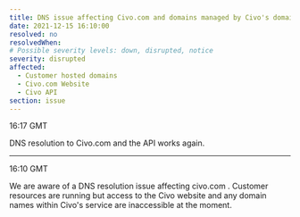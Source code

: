 ```yaml
---
title: DNS issue affecting Civo.com and domains managed by Civo's domain functionality
date: 2021-12-15 16:10:00
resolved: no
resolvedWhen: 
# Possible severity levels: down, disrupted, notice
severity: disrupted
affected:
  - Customer hosted domains
  - Civo.com Website
  - Civo API
section: issue
---
```


16:17 GMT

DNS resolution to Civo.com and the API works again. 

---

16:10 GMT

We are aware of a DNS resolution issue affecting civo.com . Customer resources are running but access to the Civo website and any domain names within Civo's service are inaccessible at the moment.
